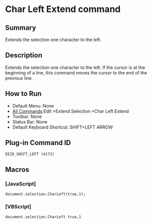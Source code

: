 # Char Left Extend command

## Summary

Extends the selection one character to the left.

## Description

Extends the selection one character to the left. If the cursor is at the
beginning of a line, this command moves the cursor to the end of the
previous line.

## How to Run

- Default Menu: None
- [All Commands](../tools/all_commands):Edit \>Extend Selection
\>Char Left Extend
- Toolbar: None
- Status Bar: None
- Default Keyboard Shortcut: SHIFT+LEFT ARROW

## Plug-in Command ID

```
EEID_SHIFT_LEFT (4173)```

## Macros

### \[JavaScript\]

```
document.selection.CharLeft(true,1);
```

### \[VBScript\]

```
document.selection.CharLeft true,1
```
